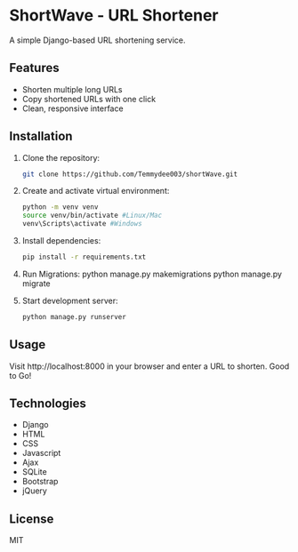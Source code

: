 # ShortWave - URL Shortener

A simple Django-based URL shortening service.

## Features
- Shorten multiple long URLs
- Copy shortened URLs with one click
- Clean, responsive interface

## Installation

1. Clone the repository:
   ```bash
   git clone https://github.com/Temmydee003/shortWave.git

2. Create and activate virtual environment:
    ```bash
    python -m venv venv
    source venv/bin/activate #Linux/Mac
    venv\Scripts\activate #Windows

3.  Install dependencies:
    ```bash
    pip install -r requirements.txt

4. Run Migrations:
    python manage.py makemigrations
    python manage.py migrate

5. Start development server:
    ```bash
    python manage.py runserver

## Usage
Visit http://localhost:8000 in your browser and enter a URL to shorten.
Good to Go!

## Technologies
- Django
- HTML
- CSS
- Javascript
- Ajax 
- SQLite
- Bootstrap
- jQuery

## License
MIT


